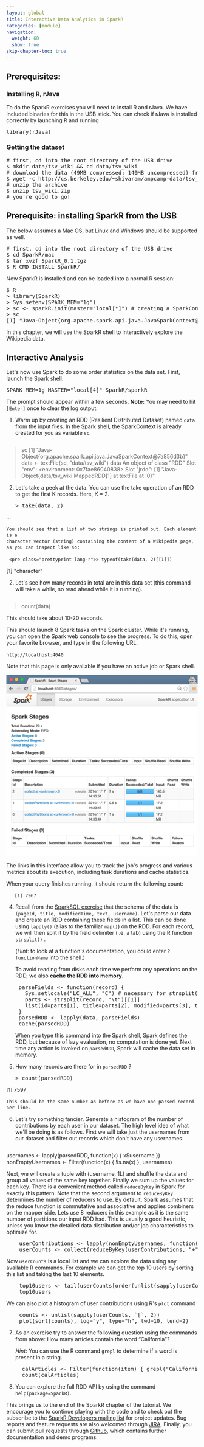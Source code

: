 ```yaml
---
layout: global
title: Interactive Data Analytics in SparkR
categories: [module]
navigation:
  weight: 60
  show: true
skip-chapter-toc: true
---
```


<!--

#### TODOs & FIXMEs
- Dry runs.
- Installation process.
- Add instruction for RStudio?
-->

## Prerequisites: 

### Installing R, rJava
To do the SparkR exercises you will need to install R and rJava. We have included
binaries for this in the USB stick. You can check if rJava is installed correctly
by launching R and running  

<pre class="prettyprint lang-r">
library(rJava)
</pre>

### Getting the dataset
<pre class="prettyprint lang-bsh">
# first, cd into the root directory of the USB drive
$ mkdir data/tsv_wiki && cd data/tsv_wiki
# download the data (49MB compressed; 140MB uncompressed) from the following URL
$ wget -c http://cs.berkeley.edu/~shivaram/ampcamp-data/tsv_wiki.zip
# unzip the archive
$ unzip tsv_wiki.zip
# you're good to go!
</pre>

## Prerequisite: installing SparkR from the USB
The below assumes a Mac OS, but Linux and Windows should be supported as well.

<pre class="prettyprint lang-bsh">
# first, cd into the root directory of the USB drive
$ cd SparkR/mac
$ tar xvzf SparkR_0.1.tgz
$ R CMD INSTALL SparkR/
</pre>

Now SparkR is installed and can be loaded into a normal R session:

<pre class="prettyprint lang-bsh">
$ R
> library(SparkR)
> Sys.setenv(SPARK_MEM="1g")
> sc <- sparkR.init(master="local[*]") # creating a SparkContext
> sc
[1] "Java-Object{org.apache.spark.api.java.JavaSparkContext@514f2bd7}"
</pre>

In this chapter, we will use the SparkR shell to interactively explore the Wikipedia data.

## Interactive Analysis

Let's now use Spark to do some order statistics on the data set.
First, launch the Spark shell:

<pre class="lang-bash">
SPARK_MEM=1g MASTER="local[4]" SparkR/sparkR
</pre>

The prompt should appear within a few seconds. __Note:__ You may need to hit `[Enter]` once to clear the log output.

1. Warm up by creating an RDD (Resilient Distributed Dataset) named `data` from the input files.
   In the Spark shell, the SparkContext is already created for you as variable `sc`.

     <pre class="prettyprint lang-r">
> sc
[1] "Java-Object{org.apache.spark.api.java.JavaSparkContext@7a856d3b}" 
> data <- textFile(sc, "data/tsv_wiki")
> data
An object of class "RDD"
Slot "env":
<environment: 0x7fae86040838>
Slot "jrdd":
[1] "Java-Object{data/tsv_wiki MappedRDD[1] at textFile at <unknown>:0}"</pre>

2. Let's take a peek at the data. You can use the take operation of an RDD to get the first K records. Here, K = 2.

     <pre class="prettyprint lang-r">> take(data, 2)
...</pre>

    You should see that a list of two strings is printed out. Each element is a
    character vector (string) containing the content of a Wikipedia page, as you can inspect like so:

     <pre class="prettyprint lang-r">> typeof(take(data, 2)[[1]])
[1] "character"</pre>

2. Let's see how many records in total are in this data set (this command will take a while, so read ahead while it is running).

     <pre class="prettyprint lang-r">
> count(data)</pre>

   This should take about 10-20 seconds.

   This should launch 8 Spark tasks on the Spark cluster.
   While it's running, you can open the Spark web console to see the progress.
   To do this, open your favorite browser, and type in the following URL.

   `http://localhost:4040`

   Note that this page is only available if you have an active job or Spark shell.  

   ![Spark Application Status Web UI](img/sparkr-ui.png)

   The links in this interface allow you to track the job's progress and
   various metrics about its execution, including task durations and cache
   statistics.

   When your query finishes running, it should return the following count:

       [1] 7967

4. Recall from the [SparkSQL exercise](data-exploration-using-spark-sql.html) that the schema of the data is `(pageId, title, modifiedTime, text, username)`.
   Let's parse our data and create an RDD containing these fields in a list. 
   This can be done using `lapply()` (alias to the familiar `map()`) on the RDD. For each record, we will then split it by the field delimiter (i.e. a tab) using the R function `strsplit()` .

   (_Hint_: to look at a function's documentation, you could enter `?functionName` into the shell.)

   To avoid reading from disks each time we perform any operations on the RDD, we also __cache the RDD into memory__.

   <pre class="prettyprint lang-r">
    parseFields <- function(record) {
      Sys.setlocale("LC_ALL", "C") # necessary for strsplit() to work correctly
      parts <- strsplit(record, "\t")[[1]]
      list(id=parts[1], title=parts[2], modified=parts[3], text=parts[4], username=parts[5])
    }
    parsedRDD <- lapply(data, parseFields)
    cache(parsedRDD)</pre>

   When you type this command into the Spark shell, Spark defines the RDD, but because of lazy evaluation, no computation is done yet.
   Next time any action is invoked on `parsedRDD`, Spark will cache the data set in memory.

5. How many records are there for in `parsedRDD` ?

   <pre class="prettyprint lang-r">> count(parsedRDD)
[1] 7597</pre>

    This should be the same number as before as we have one parsed record per line.


6. Let's try something fancier.
   Generate a histogram of the number of contributions by each user in our dataset.
   The high level idea of what we'll be doing is as follows.
   First we will take just the usernames from our dataset and filter out records which don't have any usernames. 

   <pre class="prettyprint lang-r">
usernames <- lapply(parsedRDD, function(x) { x$username })
nonEmptyUsernames <- Filter(function(x) { !is.na(x) }, usernames)
   </pre>

   Next, we will create a tuple with (username, 1L) and shuffle the data and group all values of the same key together.
   Finally we sum up the values for each key.
   There is a convenient method called `reduceByKey` in Spark for exactly this pattern.
   Note that the second argument to `reduceByKey` determines the number of reducers to use.
   By default, Spark assumes that the reduce function is commutative and associative and applies combiners on the mapper side.
   Lets use 8 reducers in this example as it is the same number of partitions our input RDD had.
   This is usually a good heuristic, unless you know the detailed data distribution and/or job characteristics to optimize for.
   
   <pre class="prettyprint lang-r">
    userContributions <- lapply(nonEmptyUsernames, function(x) { list(x, 1L) })
    userCounts <- collect(reduceByKey(userContributions, "+", 8L))</pre>

   Now `userCounts` is a local list and we can explore the data using any available R commands.
   For example we can get the top 10 users by sorting this list and taking the last 10 elements.

   <pre class="prettyprint lang-r">
    top10users <- tail(userCounts[order(unlist(sapply(userCounts, `[`, 2)))], 10)
    top10users</pre>

   We can also plot a histogram of user contributions using R's `plot` command

   <pre class="prettyprint lang-r">
    counts <- unlist(sapply(userCounts, `[`, 2))
    plot(sort(counts), log="y", type="h", lwd=10, lend=2)</pre>

7. As an exercise try to answer the following question using the commands from above:
   How many articles contain the word “California”?

   _Hint_: You can use the R command `grepl` to determine if a word is present in a string.

   <div class="solution" markdown="1">
   <pre class="prettyprint lang-r">
     calArticles <- Filter(function(item) { grepl("California", item$text) }, parsedRDD)
     count(calArticles)
   </pre>
   </div>

8. You can explore the full RDD API by using the command `help(package=SparkR)`.

This brings us to the end of the SparkR chapter of the tutorial. We encourage you to continue playing with the code and to check out the subscribe to the [SparkR Developers mailing list](https://groups.google.com/forum/#!forum/sparkr-dev) for project updates. Bug reports and feature requests are also welcomed through [JIRA](https://sparkr.atlassian.net/issues/). Finally, you can submit pull requests through [Github](https://github.com/amplab-extras/SparkR-pkg), which contains further documentation and demo programs.
